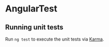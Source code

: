 # AngularTest

## Running unit tests

Run `ng test` to execute the unit tests via [Karma](https://karma-runner.github.io).

